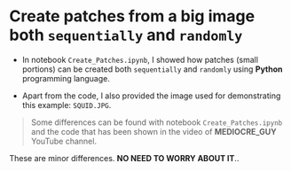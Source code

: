 # Create patches from a big image both `sequentially` and `randomly`

* In notebook `Create_Patches.ipynb`, I showed how patches (small portions) can be created both `sequentially` and `randomly` using **Python** programming language.
 
* Apart from the code, I also provided the image used for demonstrating this example: `SQUID.JPG`.

> Some differences can be found with notebook `Create_Patches.ipynb` and the code that has been shown in the video of __MEDIOCRE_GUY__ YouTube channel.

These are minor differences. __NO NEED TO WORRY ABOUT IT__..
